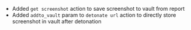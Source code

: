 * Added `get screenshot` action to save screenshot to vault from report
* Added `addto_vault` param to `detonate url` action to directly store screenshot in vault after detonation